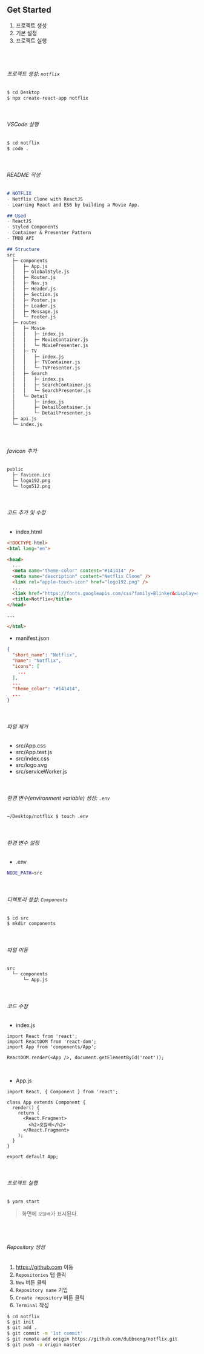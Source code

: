 ## Get Started

1. 프로젝트 생성
2. 기본 설정
3. 프로젝트 실행

<br>

<br>

###### 프로젝트 생성: `notflix`

```bash
$ cd Desktop
$ npx create-react-app notflix
```

<br>

###### VSCode 실행

```bash
$ cd notflix
$ code .
```

<br>

###### README 작성

```markdown
# NOTFLIX
- Netflix Clone with ReactJS
- Learning React and ES6 by building a Movie App.

## Used
- ReactJS
- Styled Components
- Container & Presenter Pattern
- TMDB API

## Structure
src
  ├─ components
  │   ├─ App.js
  │   ├─ GlobalStyle.js
  │   ├─ Router.js
  │   ├─ Nav.js
  │   ├─ Header.js
  │   ├─ Section.js
  │   ├─ Poster.js
  │   ├─ Loader.js
  │   ├─ Message.js
  │   └─ Footer.js
  ├─ routes
  │   ├─ Movie
  │   │   ├─ index.js
  │   │   ├─ MovieContainer.js
  │   │   └─ MoviePresenter.js
  │   ├─ TV
  │   │   ├─ index.js
  │   │   ├─ TVContainer.js
  │   │   └─ TVPresenter.js
  │   ├─ Search
  │   │   ├─ index.js
  │   │   ├─ SearchContainer.js
  │   │   └─ SearchPresenter.js
  │   └─ Detail
  │       ├─ index.js
  │       ├─ DetailContainer.js
  │       └─ DetailPresenter.js
  ├─ api.js
  └─ index.js
```
<br>

###### favicon 추가

```bash
public
  ├─ favicon.ico
  ├─ logo192.png
  └─ logo512.png
```

<br>

###### 코드 추가 및 수정

- index.html

```html
<!DOCTYPE html>
<html lang="en">

<head>
  ...
  <meta name="theme-color" content="#141414" />
  <meta name="description" content="Netflix Clone" />
  <link rel="apple-touch-icon" href="logo192.png" />
  ...
  <link href="https://fonts.googleapis.com/css?family=Blinker&display=swap" rel="stylesheet">
  <title>Notflix</title>
</head>

...

</html>
```

- manifest.json

```json
{
  "short_name": "Notflix",
  "name": "Notflix",
  "icons": [
    ...
  ],
  ...
  "theme_color": "#141414",
  ...
}
```

<br>

###### 파일 제거

- src/App.css
- src/App.test.js
- src/index.css
- src/logo.svg
- src/serviceWorker.js

<br>

###### 환경 변수(environment variable) 생성: `.env`

```bash
~/Desktop/notflix $ touch .env
```

<br>

###### 환경 변수 설정

- \.env

```bash
NODE_PATH=src
```

<br>

###### 디렉토리 생성: `Components`

```bash
$ cd src
$ mkdir components
```

<br>

###### 파일 이동

```bash
src
  └─ components
      └─ App.js
```

<br>

###### 코드 수정

- index.js

```react
import React from 'react';
import ReactDOM from 'react-dom';
import App from 'components/App';

ReactDOM.render(<App />, document.getElementById('root'));
```

<br>

- App.js

```react
import React, { Component } from 'react';

class App extends Component {
  render() {
    return (
      <React.Fragment>
        <h2>오많배</h2>
      </React.Fragment>
    );
  }
}

export default App;
```

<br>

###### 프로젝트 실행

```bash
$ yarn start
```

> 화면에 `오많배`가 표시된다.

<br>

<br>

###### Repository 생성

1. https://github.com 이동
2. `Repositories` 탭 클릭
3. `New` 버튼 클릭
4. `Repository name` 기입
5. `Create repository` 버튼 클릭
6. `Terminal` 작성

```bash
$ cd notflix
$ git init
$ git add .
$ git commit -m '1st commit'
$ git remote add origin https://github.com/dubbsong/notflix.git
$ git push -u origin master
```

<br>

<br>